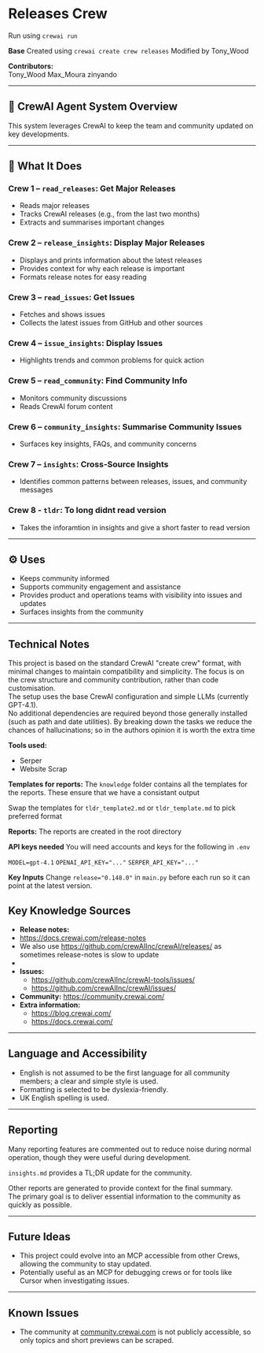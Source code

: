 # Releases Crew

Run using `crewai run`

**Base**
Created using `crewai create crew releases`
Modified by Tony_Wood

**Contributors:**  
Tony_Wood
Max_Moura
zinyando

---

## 🧠 CrewAI Agent System Overview

This system leverages CrewAI to keep the team and community updated on key developments.

---

## 🔄 What It Does

### Crew 1 – `read_releases`: Get Major Releases
- Reads major releases
- Tracks CrewAI releases (e.g., from the last two months)
- Extracts and summarises important changes

### Crew 2 – `release_insights`: Display Major Releases
- Displays and prints information about the latest releases
- Provides context for why each release is important
- Formats release notes for easy reading

### Crew 3 – `read_issues`: Get Issues
- Fetches and shows issues
- Collects the latest issues from GitHub and other sources

### Crew 4 – `issue_insights`: Display Issues
- Highlights trends and common problems for quick action

### Crew 5 – `read_community`: Find Community Info
- Monitors community discussions
- Reads CrewAI forum content

### Crew 6 – `community_insights`: Summarise Community Issues
- Surfaces key insights, FAQs, and community concerns

### Crew 7 – `insights`: Cross-Source Insights
- Identifies common patterns between releases, issues, and community messages

### Crew 8 - `tldr`: To long didnt read version
- Takes the inforamtion in insights and give a short faster to read version

---

## ⚙️ Uses

- Keeps community informed
- Supports community engagement and assistance
- Provides product and operations teams with visibility into issues and updates
- Surfaces insights from the community

---

## Technical Notes

This project is based on the standard CrewAI "create crew" format, with minimal changes to maintain compatibility and simplicity. The focus is on the crew structure and community contribution, rather than code customisation.  
The setup uses the base CrewAI configuration and simple LLMs (currently GPT-4.1).  
No additional dependencies are required beyond those generally installed (such as path and date utilities).
By breaking down the tasks we reduce the chances of hallucinations; so in the authors opinion it is worth the extra time

**Tools used:**  
- Serper  
- Website Scrap

**Templates for reports:**
The `knowledge` folder contains all the templates for the reports. These ensure that we have a consistant output 

Swap the templates for `tldr_template2.md` or `tldr_template.md` to pick preferred format 

**Reports:**
The reports are created in the root directory

**API keys needed**
You will need accounts and keys for the following in `.env`

`MODEL=gpt-4.1`
`OPENAI_API_KEY="..."`
`SERPER_API_KEY="..."`

**Key Inputs**
Change `release="0.148.0"` in `main.py` before each run so it can point at the latest version. 

## Key Knowledge Sources

- **Release notes:**
-  https://docs.crewai.com/release-notes
-  We also use https://github.com/crewAIInc/crewAI/releases/ as sometimes release-notes is slow to update
- 
- **Issues:**  
  - https://github.com/crewAIInc/crewAI-tools/issues/  
  - https://github.com/crewAIInc/crewAI/issues/
- **Community:** https://community.crewai.com/
- **Extra information:**  
  - https://blog.crewai.com/  
  - https://docs.crewai.com/

---

## Language and Accessibility

- English is not assumed to be the first language for all community members; a clear and simple style is used.
- Formatting is selected to be dyslexia-friendly.
- UK English spelling is used.

---

## Reporting

Many reporting features are commented out to reduce noise during normal operation, though they were useful during development.

`insights.md` provides a TL;DR update for the community.

Other reports are generated to provide context for the final summary.  
The primary goal is to deliver essential information to the community as quickly as possible.

---

## Future Ideas

- This project could evolve into an MCP accessible from other Crews, allowing the community to stay updated.
- Potentially useful as an MCP for debugging crews or for tools like Cursor when investigating issues.

---

## Known Issues

- The community at [community.crewai.com](https://community.crewai.com/) is not publicly accessible, so only topics and short previews can be scraped.
